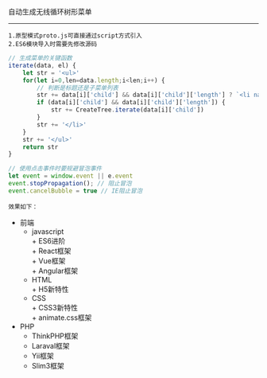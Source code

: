 自动生成无线循环树形菜单

----------
    1.原型模式proto.js可直接通过script方式引入
    2.ES6模块导入时需要先修改源码
```javascript
// 生成菜单的关键函数
iterate(data, el) {
    let str = '<ul>'
    for(let i=0,len=data.length;i<len;i++) {
        // 判断是标题还是子菜单列表
        str += data[i]['child'] && data[i]['child']['length'] ? `<li navTitle showmenu="hide" onclick="showMenu(this)"><div><span>+</span>${data[i]['name']}</div>` : `<li menuactive="unactive" onclick="clickli(this)">${data[i]['name']}`
        if (data[i]['child'] && data[i]['child']['length']) {
            str += CreateTree.iterate(data[i]['child'])
        }
        str += '</li>'
    }
    str += '</ul>'
    return str
}

// 使用点击事件时要规避冒泡事件
let event = window.event || e.event
event.stopPropagation(); // 阻止冒泡
event.cancelBubble = true // IE阻止冒泡
```

    效果如下：
- 前端<br>
    - javascript<br>
            + ES6进阶<br>
            + React框架<br>
            + Vue框架<br>
            + Angular框架<br>
    - HTML<br>
            + H5新特性<br>
    - CSS<br>
            + CSS3新特性<br>
            + animate.css框架<br>
- PHP<br>
    - ThinkPHP框架<br>
    - Laraval框架<br>
    - Yii框架<br>
    - Slim3框架<br>

